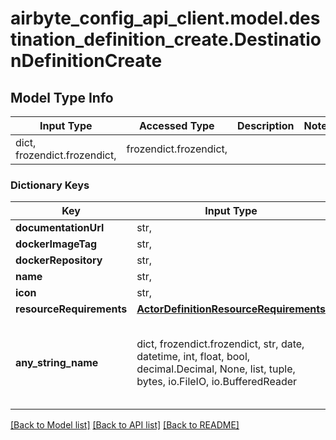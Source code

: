 # airbyte_config_api_client.model.destination_definition_create.DestinationDefinitionCreate

## Model Type Info
Input Type | Accessed Type | Description | Notes
------------ | ------------- | ------------- | -------------
dict, frozendict.frozendict,  | frozendict.frozendict,  |  | 

### Dictionary Keys
Key | Input Type | Accessed Type | Description | Notes
------------ | ------------- | ------------- | ------------- | -------------
**documentationUrl** | str,  | str,  |  | 
**dockerImageTag** | str,  | str,  |  | 
**dockerRepository** | str,  | str,  |  | 
**name** | str,  | str,  |  | 
**icon** | str,  | str,  |  | [optional] 
**resourceRequirements** | [**ActorDefinitionResourceRequirements**](ActorDefinitionResourceRequirements.md) | [**ActorDefinitionResourceRequirements**](ActorDefinitionResourceRequirements.md) |  | [optional] 
**any_string_name** | dict, frozendict.frozendict, str, date, datetime, int, float, bool, decimal.Decimal, None, list, tuple, bytes, io.FileIO, io.BufferedReader | frozendict.frozendict, str, BoolClass, decimal.Decimal, NoneClass, tuple, bytes, FileIO | any string name can be used but the value must be the correct type | [optional]

[[Back to Model list]](../../README.md#documentation-for-models) [[Back to API list]](../../README.md#documentation-for-api-endpoints) [[Back to README]](../../README.md)

